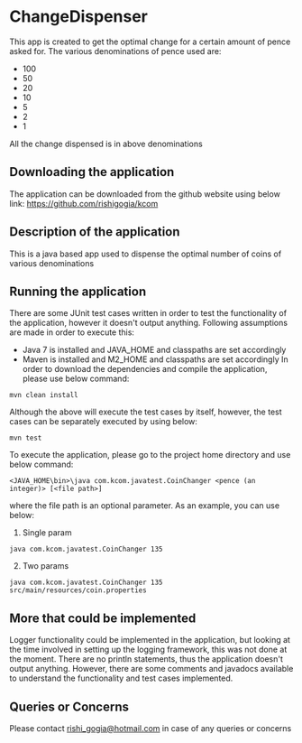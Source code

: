 # ChangeDispenser
This app is created to get the optimal change for a certain amount of pence asked for. The various denominations of
pence used are:
* 100
* 50
* 20
* 10
* 5
* 2
* 1

All the change dispensed is in above denominations

## Downloading the application
The application can be downloaded from the github website using below link:
https://github.com/rishigogia/kcom

## Description of the application
This is a java based app used to dispense the optimal number of coins of various denominations

## Running the application
There are some JUnit test cases written in order to test
the functionality of the application, however it doesn't output anything.
Following assumptions are made in order to execute this:
* Java 7 is installed and JAVA_HOME and classpaths are set accordingly
* Maven is installed and M2_HOME and classpaths are set accordingly
In order to download the dependencies and compile the application, please use below command:
```
mvn clean install
```
Although the above will execute the test cases by itself, however, the test cases can be separately executed by using
below:
```
mvn test
```
To execute the application, please go to the project home directory and use below command:
```
<JAVA_HOME\bin>\java com.kcom.javatest.CoinChanger <pence (an integer)> [<file path>]
```
where the file path is an optional parameter. As an example, you can use below:
1. Single param
```
java com.kcom.javatest.CoinChanger 135
```
2. Two params
```
java com.kcom.javatest.CoinChanger 135 src/main/resources/coin.properties
```

## More that could be implemented
Logger functionality could be implemented in the application, but looking at the time involved in setting up the logging
framework, this was not done at the moment. There are no println statements, thus the application doesn't output anything.
However, there are some comments and javadocs available to understand the functionality and test cases implemented.

## Queries or Concerns
Please contact rishi_gogia@hotmail.com in case of any queries or concerns
